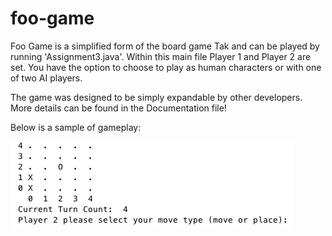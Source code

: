 # foo-game

Foo Game is a simplified form of the board game Tak and can be played by running 'Assignment3.java'. Within this main file Player 1 and Player 2 are set. You have the option to choose to play as human characters or with one of two AI players. 

The game was designed to be simply expandable by other developers. More details can be found in the Documentation file! 

Below is a sample of gameplay:


![alt tag](https://github.com/algebrot/foo-game/blob/master/GamePlay.jpg)
